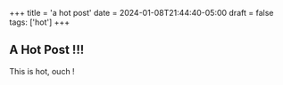 +++
title = 'a hot post'
date = 2024-01-08T21:44:40-05:00
draft = false
tags: ['hot']
+++

## A Hot Post !!!

This is hot, ouch ! 
